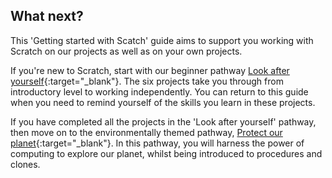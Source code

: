 ## What next?

This 'Getting started with Scatch' guide aims to support you working with Scratch on our projects as well as on your own projects.

If you're new to Scratch, start with our beginner pathway [Look after yourself](https://projects.raspberrypi.org/en/raspberrypi/look-after-yourself){:target="_blank"}. The six projects take you through from introductory level to working independently. You can return to this guide when you need to remind yourself of the skills you learn in these projects.

If you have completed all the projects in the 'Look after yourself' pathway, then move on to the environmentally themed pathway, [Protect our planet](https://projects.raspberrypi.org/en/pathways/protect-our-planet){:target="_blank"}. In this pathway, you will harness the power of computing to explore our planet, whilst being introduced to procedures and clones.
